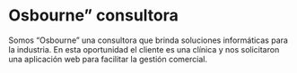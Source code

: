 # Osbourne” consultora

Somos “Osbourne” una consultora que brinda soluciones informáticas para la industria. En esta oportunidad el cliente es una clínica y nos solicitaron una aplicación web para facilitar la gestión comercial.